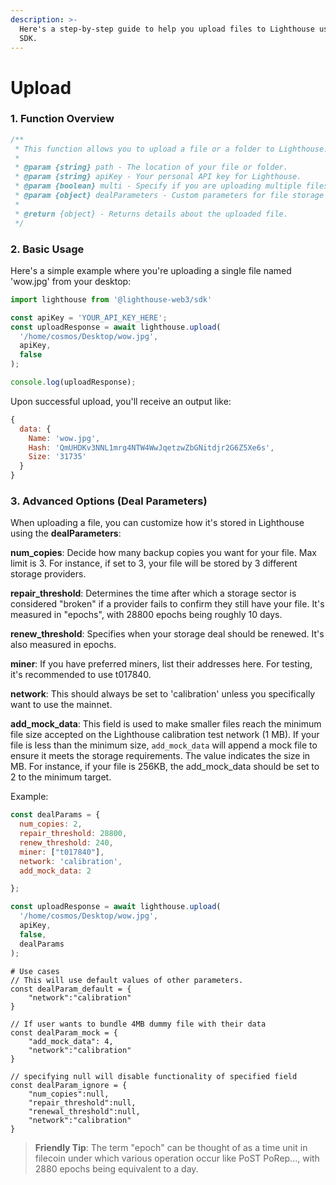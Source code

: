 ```yaml
---
description: >-
  Here's a step-by-step guide to help you upload files to Lighthouse using its
  SDK.
---
```


# Upload

### 1. Function Overview

```javascript
/**
 * This function allows you to upload a file or a folder to Lighthouse.
 * 
 * @param {string} path - The location of your file or folder.
 * @param {string} apiKey - Your personal API key for Lighthouse.
 * @param {boolean} multi - Specify if you are uploading multiple files or folders.
 * @param {object} dealParameters - Custom parameters for file storage deals (see below for more details).
 * 
 * @return {object} - Returns details about the uploaded file.
 */
```

### 2. Basic Usage

Here's a simple example where you're uploading a single file named 'wow.jpg' from your desktop:

```javascript
import lighthouse from '@lighthouse-web3/sdk'

const apiKey = 'YOUR_API_KEY_HERE';
const uploadResponse = await lighthouse.upload(
  '/home/cosmos/Desktop/wow.jpg', 
  apiKey,
  false
);

console.log(uploadResponse);
```

Upon successful upload, you'll receive an output like:

```js
{
  data: {
    Name: 'wow.jpg',
    Hash: 'QmUHDKv3NNL1mrg4NTW4WwJqetzwZbGNitdjr2G6Z5Xe6s',
    Size: '31735'
  }
}
```

### 3. Advanced Options (Deal Parameters)

When uploading a file, you can customize how it's stored in Lighthouse using the **dealParameters**:

**num\_copies**: Decide how many backup copies you want for your file. Max limit is 3. For instance, if set to 3, your file will be stored by 3 different storage providers.

**repair\_threshold**: Determines the time after which a storage sector is considered "broken" if a provider fails to confirm they still have your file. It's measured in "epochs", with 28800 epochs being roughly 10 days.

**renew\_threshold**: Specifies when your storage deal should be renewed. It's also measured in epochs.

**miner**: If you have preferred miners, list their addresses here. For testing, it's recommended to use t017840.

**network**: This should always be set to 'calibration' unless you specifically want to use the mainnet.

**add\_mock\_data**: This field is used to make smaller files reach the minimum file size accepted on the Lighthouse calibration test network (1 MB). If your file is less than the minimum size, `add_mock_data` will append a mock file to ensure it meets the storage requirements. The value indicates the size in MB. For instance, if your file is 256KB, the add\_mock\_data should be set to 2 to the minimum target.

Example:

```javascript
const dealParams = {
  num_copies: 2,
  repair_threshold: 28800,
  renew_threshold: 240,
  miner: ["t017840"],
  network: 'calibration',
  add_mock_data: 2

};

const uploadResponse = await lighthouse.upload(
  '/home/cosmos/Desktop/wow.jpg', 
  apiKey,
  false,
  dealParams
);
```

```
# Use cases
// This will use default values of other parameters.
const dealParam_default = {
	"network":"calibration"
}

// If user wants to bundle 4MB dummy file with their data
const dealParam_mock = {
	"add_mock_data": 4,
	"network":"calibration"
}

// specifying null will disable functionality of specified field
const dealParam_ignore = {
	"num_copies":null,
	"repair_threshold":null,
	"renewal_threshold":null,
	"network":"calibration"
}
```

> **Friendly Tip**: The term "epoch" can be thought of as a time unit in filecoin under which various operation occur like PoST PoRep..., with 2880 epochs being equivalent to a day.
